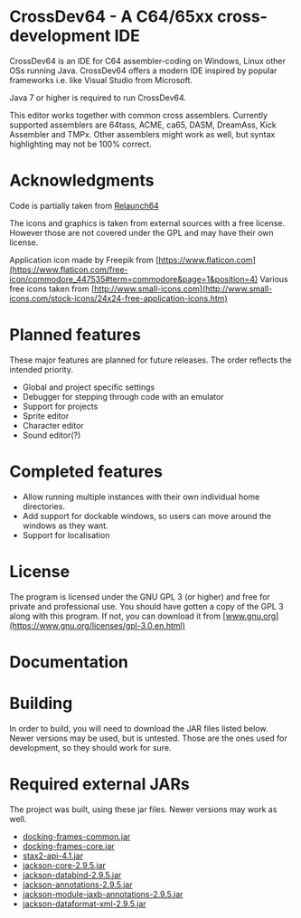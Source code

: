 # CrossDev64 - A C64/65xx cross-development IDE

CrossDev64 is an IDE for C64 assembler-coding on Windows, Linux other OSs running Java.
CrossDev64 offers a modern IDE inspired by popular frameworks i.e. like Visual Studio from Microsoft.

Java 7 or higher is required to run CrossDev64.  

This editor works together with common cross assemblers. Currently supported assemblers are 64tass, ACME, ca65, DASM, DreamAss, Kick Assembler and TMPx. Other assemblers might work as well, but syntax highlighting may not be 100% correct.

# Acknowledgments

Code is partially taken from [Relaunch64](https://github.com/sjPlot/Relaunch64)  

The icons and graphics is taken from external sources with a free license. However those are not covered under the GPL and may have their own license.

Application icon made by Freepik from [https://www.flaticon.com](https://www.flaticon.com/free-icon/commodore_447535#term=commodore&page=1&position=4)
Various free icons taken from [http://www.small-icons.com](http://www.small-icons.com/stock-icons/24x24-free-application-icons.htm)

# Planned features

These major features are planned for future releases. The order reflects the intended priority.

* Global and project specific settings
* Debugger for stepping through code with an emulator
* Support for projects
* Sprite editor
* Character editor
* Sound editor(?)

# Completed features

* Allow running multiple instances with their own individual home directories.
* Add support for dockable windows, so users can move around the windows as they want.
* Support for localisation

# License

The program is licensed under the GNU GPL 3 (or higher) and free for private and professional use. You should have gotten a copy of the GPL 3 along with this program. If not, you can download it from [www.gnu.org](https://www.gnu.org/licenses/gpl-3.0.en.html)  

# Documentation

# Building

In order to build, you will need to download the JAR files listed below. Newer versions may be used, but is 
untested. Those are the ones used for development, so they should work for sure.

# Required external JARs

The project was built, using these jar files. Newer versions may work as well.

* [docking-frames-common.jar](http://www.docking-frames.org/)
* [docking-frames-core.jar](http://www.docking-frames.org/)
* [stax2-api-4.1.jar](http://repo1.maven.org/maven2/org/codehaus/woodstox/stax2-api/4.1/stax2-api-4.1.jar)
* [jackson-core-2.9.5.jar](http://central.maven.org/maven2/com/fasterxml/jackson/core/jackson-core/2.9.5/jackson-core-2.9.5.jar)
* [jackson-databind-2.9.5.jar](http://central.maven.org/maven2/com/fasterxml/jackson/core/jackson-databind/2.9.5/jackson-databind-2.9.5.jar)
* [jackson-annotations-2.9.5.jar](http://central.maven.org/maven2/com/fasterxml/jackson/core/jackson-annotations/2.9.5/jackson-annotations-2.9.5.jar)
* [jackson-module-jaxb-annotations-2.9.5.jar](http://central.maven.org/maven2/com/fasterxml/jackson/module/jackson-module-jaxb-annotations/2.9.5/jackson-module-jaxb-annotations-2.9.5.jar)
* [jackson-dataformat-xml-2.9.5.jar](http://central.maven.org/maven2/com/fasterxml/jackson/dataformat/jackson-dataformat-xml/2.9.5/jackson-dataformat-xml-2.9.5.jar)

